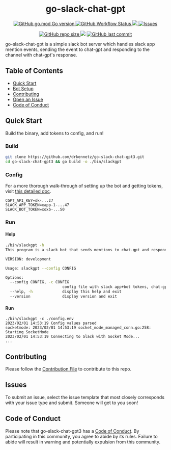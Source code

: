 <h1 align="center">go-slack-chat-gpt</h1>
<p align="center">
   <a href='#GoVersion'>
      <img alt="GitHub go.mod Go version" src="https://img.shields.io/github/go-mod/go-version/drkennetz/go-slack-chat-gpt3">
   </a>
    <a href="https://github.com/drkennetz/go-slack-chat-gpt3">
        <img alt="GitHub Workflow Status" src="https://img.shields.io/github/actions/workflow/status/drkennetz/go-slack-chat-gpt3/ci.yml">
    </a>
    <a href="https://codecov.io/github/drkennetz/go-slack-chat-gpt3" > 
        <img src="https://codecov.io/github/drkennetz/go-slack-chat-gpt3/branch/main/graph/badge.svg?token=8IHKB8J1AN"/> 
    </a>
    <a href="https://github.com/drkennetz/go-slack-chat-gpt3/issues">
        <img src="https://img.shields.io/github/issues/drkennetz/go-slack-chat-gpt3" alt="Issues">
   </a>
</p>
<p align="center">
   <a href='#RepSize'>
      <img alt="GitHub repo size" src="https://img.shields.io/github/repo-size/drkennetz/go-slack-chat-gpt3">
   </a>
    <a href="https://github.com/drkennetz/go-slack-chat-gpt3/pulse" alt="Activity">
        <img src="https://img.shields.io/github/commit-activity/m/drkennetz/go-slack-chat-gpt3" /></a>
   <a href='#LastCommit'>
       <img alt="GitHub last commit" src="https://img.shields.io/github/last-commit/drkennetz/go-slack-chat-gpt3">
   </a>
</p>

go-slack-chat-gpt is a simple slack bot server which handles slack app mention events, sending the event to chat-gpt and responding to the channel with chat-gpt's response.

## Table of Contents
- [Quick Start](#Quick-Start)
- [Bot Setup](./example/walkthrough.md)
- [Contributing](#Contributing)
- [Open an Issue](#Issues)
- [Code of Conduct](#Code-of-Conduct)


## Quick Start
Build the binary, add tokens to config, and run!

### Build
```bash
git clone https://github.com/drkennetz/go-slack-chat-gpt3.git
cd go-slack-chat-gpt3 && go build -o ./bin/slackgpt
```

### Config

For a more thorough walk-through of setting up the bot and getting tokens, visit [this detailed doc](./example/walkthrough.md).
```
CGPT_API_KEY=sk-...z7
SLACK_APP_TOKEN=xapp-1-...47
SLACK_BOT_TOKEN=xoxb-...S0
```

### Run

#### Help
```bash
./bin/slackgpt -h
This program is a slack bot that sends mentions to chat-gpt and responds with chat-gpt result

VERSION: development

Usage: slackgpt --config CONFIG

Options:
  --config CONFIG, -c CONFIG
                         config file with slack app+bot tokens, chat-gpt API token
  --help, -h             display this help and exit
  --version              display version and exit
```
#### Run
```
./bin/slackgpt -c ./config.env 
2023/02/01 14:53:19 Config values parsed
socketmode: 2023/02/01 14:53:19 socket_mode_managed_conn.go:258: Starting SocketMode
2023/02/01 14:53:19 Connecting to Slack with Socket Mode...
...
```

## Contributing
Please follow the [Contribution File](./Contribution.md) to contribute to this repo.

## Issues
To submit an issue, select the issue template that most closely 
corresponds with your issue type and submit. Someone will get to you soon!

## Code of Conduct
Please note that go-slack-chat-gpt3 has a [Code of Conduct](./CODE_OF_CONDUCT.md).
By participating in this community, you agree to abide by its rules. 
Failure to abide will result in warning and potentially expulsion from this community.
